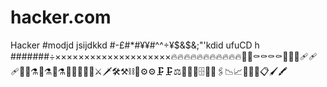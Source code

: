 # hacker.com
Hacker
#modjd jsijdkkd
#-£#*#¥¥#^^÷¥$&$&;"'kdid ufuCD h
#######÷××××××××××××××××××××🔥🔥🔥🔥🔥🔥🔥🔥🔥🔥🔥🚬🚬⚰⚰⚰⚰💊💊💊🩹🩹🩹🧪🧪⚗🧪⚗🧪⚗🧪🧪🧬🧬🧬⚔🗡🛠⚒⛓🔧⚙⚙🗜🗜⚖🔐🔏🔐🗄📎📌🖇📉📈📁📂📆📋🖌🖍
